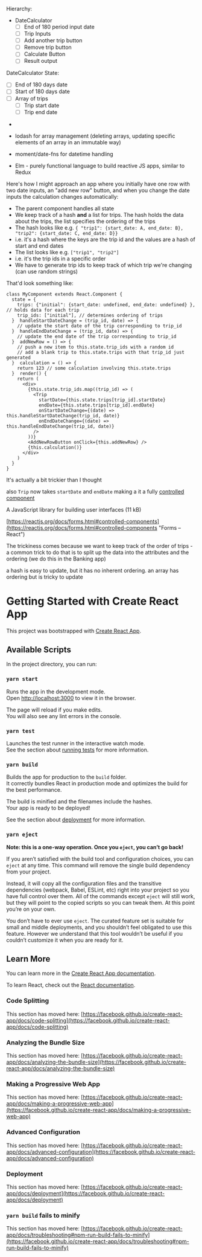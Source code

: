 Hierarchy:
- DateCalculator
  - [ ] End of 180 period input date
  - [ ] Trip Inputs
  - [ ] Add another trip button
  - [ ] Remove trip button
  - [ ] Calculate Button
  - [ ] Result output

DateCalculator State:
  - [ ] End of 180 days date
  - [ ] Start of 180 days date
  - [ ] Array of trips
    - [ ] Trip start date
    - [ ] Trip end date
  - 



-   lodash for array management (deleting arrays, updating specific elements of an array in an immutable way)
-   moment/date-fns for datetime handling
-   Elm - purely functional language to build reactive JS apps, similar to Redux

Here's how I might approach an app where you initially have one row with two date inputs, an "add new row" button, and when you change the date inputs the calculation changes automatically:  

-   The parent component handles all state
-   We keep track of a hash  **and**  a list for trips. The hash holds the data about the trips, the list specifies the ordering of the trips
-   The hash looks like e.g.  `{ "trip1": {start_date: A, end_date: B}, "trip2": {start_date: C, end_date: D}}`
-   i.e. it's a hash where the keys are the trip id and the values are a hash of start and end dates
-   The list looks like e.g.  `["trip1", "trip2"]`
-   i.e. it's the trip ids in a specific order
-   We have to generate trip ids to keep track of which trip we're changing (can use random strings)

That'd look something like:  

```
class MyComponent extends React.Component {  
  state = {  
    trips: {"initial": {start_date: undefined, end_date: undefined} }, // holds data for each trip  
    trip_ids: ["initial"], // determines ordering of trips  
  }  handleStartDateChange = (trip_id, date) => {  
    // update the start date of the trip corresponding to trip_id  
  }  handleEndDateChange = (trip_id, date) => {  
    // update the end date of the trip corresponding to trip_id  
  }  addNewRow = () => {  
    // push a new item to this.state.trip_ids with a random id  
    // add a blank trip to this.state.trips with that trip_id just generated  
  }  calculation = () => {  
    return 123 // some calculation involving this.state.trips  
  }  render() {  
    return (  
      <div>  
        {this.state.trip_ids.map((trip_id) => (  
          <Trip  
            startDate={this.state.trips[trip_id].startDate}  
            endDate={this.state.trips[trip_id].endDate}  
            onStartDateChange={(date) => this.handleStartDateChange(trip_id, date)}  
            onEndDateChange={(date) => this.handleEndDateChange(trip_id, date)}  
          />  
        ))}  
        <AddNewRowButton onClick={this.addNewRow} />  
        {this.calculation()}  
      </div>  
    )  
  }  
}
```

It's actually a bit trickier than I thought

also  `Trip`  now takes  `startDate`  and  `endDate`  making a it a fully  [controlled component](https://reactjs.org/docs/forms.html#controlled-components)

A JavaScript library for building user interfaces (11 kB)

[https://reactjs.org/docs/forms.html#controlled-components](https://reactjs.org/docs/forms.html#controlled-components "Forms – React")

The trickiness comes because we want to keep track of the order of trips - a common trick to do that is to split up the data into the attributes and the ordering (we do this in the Banking app)

a hash is easy to update, but it has no inherent ordering. an array has ordering but is tricky to update





# Getting Started with Create React App

This project was bootstrapped with [Create React App](https://github.com/facebook/create-react-app).

## Available Scripts

In the project directory, you can run:

### `yarn start`

Runs the app in the development mode.\
Open [http://localhost:3000](http://localhost:3000) to view it in the browser.

The page will reload if you make edits.\
You will also see any lint errors in the console.

### `yarn test`

Launches the test runner in the interactive watch mode.\
See the section about [running tests](https://facebook.github.io/create-react-app/docs/running-tests) for more information.

### `yarn build`

Builds the app for production to the `build` folder.\
It correctly bundles React in production mode and optimizes the build for the best performance.

The build is minified and the filenames include the hashes.\
Your app is ready to be deployed!

See the section about [deployment](https://facebook.github.io/create-react-app/docs/deployment) for more information.

### `yarn eject`

**Note: this is a one-way operation. Once you `eject`, you can’t go back!**

If you aren’t satisfied with the build tool and configuration choices, you can `eject` at any time. This command will remove the single build dependency from your project.

Instead, it will copy all the configuration files and the transitive dependencies (webpack, Babel, ESLint, etc) right into your project so you have full control over them. All of the commands except `eject` will still work, but they will point to the copied scripts so you can tweak them. At this point you’re on your own.

You don’t have to ever use `eject`. The curated feature set is suitable for small and middle deployments, and you shouldn’t feel obligated to use this feature. However we understand that this tool wouldn’t be useful if you couldn’t customize it when you are ready for it.

## Learn More

You can learn more in the [Create React App documentation](https://facebook.github.io/create-react-app/docs/getting-started).

To learn React, check out the [React documentation](https://reactjs.org/).

### Code Splitting

This section has moved here: [https://facebook.github.io/create-react-app/docs/code-splitting](https://facebook.github.io/create-react-app/docs/code-splitting)

### Analyzing the Bundle Size

This section has moved here: [https://facebook.github.io/create-react-app/docs/analyzing-the-bundle-size](https://facebook.github.io/create-react-app/docs/analyzing-the-bundle-size)

### Making a Progressive Web App

This section has moved here: [https://facebook.github.io/create-react-app/docs/making-a-progressive-web-app](https://facebook.github.io/create-react-app/docs/making-a-progressive-web-app)

### Advanced Configuration

This section has moved here: [https://facebook.github.io/create-react-app/docs/advanced-configuration](https://facebook.github.io/create-react-app/docs/advanced-configuration)

### Deployment

This section has moved here: [https://facebook.github.io/create-react-app/docs/deployment](https://facebook.github.io/create-react-app/docs/deployment)

### `yarn build` fails to minify

This section has moved here: [https://facebook.github.io/create-react-app/docs/troubleshooting#npm-run-build-fails-to-minify](https://facebook.github.io/create-react-app/docs/troubleshooting#npm-run-build-fails-to-minify)
